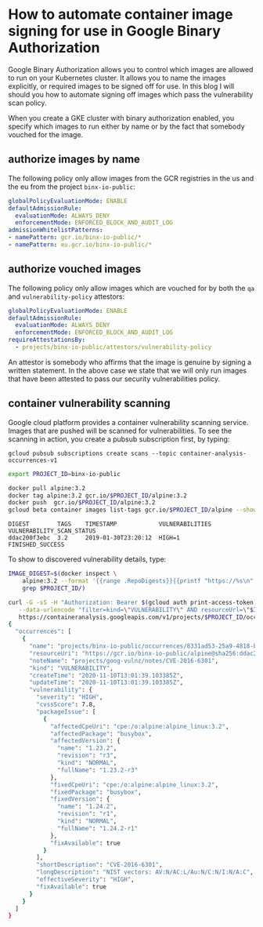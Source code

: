 # How to automate container image signing for use in Google Binary Authorization

Google Binary Authorization allows you to control which images are
  allowed to run on your Kubernetes cluster. It allows you to name the 
  images explicitly, or required images to be signed off for use. In this
  blog I will should you how to automate signing off images which pass the 
  vulnerability scan policy.

<!--more -->
When you create a GKE cluster with binary authorization enabled, you specify
  which images to run either by name or by the fact that somebody vouched
  for the image.

## authorize images by name
The following policy only allow images from the GCR registries in 
  the us and the eu from the project `binx-io-public`:

```yaml
globalPolicyEvaluationMode: ENABLE
defaultAdmissionRule:
  evaluationMode: ALWAYS_DENY
  enforcementMode: ENFORCED_BLOCK_AND_AUDIT_LOG
admissionWhitelistPatterns:
- namePattern: gcr.io/binx-io-public/*
- namePattern: eu.gcr.io/binx-io-public/*
```

## authorize vouched images
The following policy only allow images which are vouched
  for by both the `qa` and `vulnerability-policy` attestors:

```yaml
globalPolicyEvaluationMode: ENABLE
defaultAdmissionRule:
  evaluationMode: ALWAYS_DENY
  enforcementMode: ENFORCED_BLOCK_AND_AUDIT_LOG
requireAttestationsBy:
  - projects/binx-io-public/attestors/vulnerability-policy
```

An attestor is somebody who affirms that the image is genuine by 
  signing a written statement. 
  In the above case we state that we will only run images that
  have been attested to pass our security vulnerabilities policy.

## container vulnerability scanning
Google cloud platform provides a container vulnerability
  scanning service. Images that are pushed will be scanned
  for vulnerabilities. To see the scanning in action, you create
  a pubsub subscription first, by typing:

```
gcloud pubsub subscriptions create scans --topic container-analysis-occurrences-v1
```

```bash
export PROJECT_ID=binx-io-public

docker pull alpine:3.2
docker tag alpine:3.2 gcr.io/$PROJECT_ID/alpine:3.2
docker push  gcr.io/$PROJECT_ID/alpine:3.2
gcloud beta container images list-tags gcr.io/$PROJECT_ID/alpine --show-occurrences
```
```
DIGEST        TAGS    TIMESTAMP            VULNERABILITIES  VULNERABILITY_SCAN_STATUS
ddac200f3ebc  3.2     2019-01-30T23:20:12  HIGH=1           FINISHED_SUCCESS
```

To show to discovered vulnerability details, type:

```bash
IMAGE_DIGEST=$(docker inspect \
	alpine:3.2 --format '{{range .RepoDigests}}{{printf "https://%s\n" .}}{{end}}' | \
	grep $PROJECT_ID/)

curl -G -sS -H "Authorization: Bearer $(gcloud auth print-access-token)"  \
   --data-urlencode "filter=kind=\"VULNERABILITY\" AND resourceUrl=\"$IMAGE_DIGEST\"" \
   https://containeranalysis.googleapis.com/v1/projects/$PROJECT_ID/occurrences
{
  "occurrences": [
    {
      "name": "projects/binx-io-public/occurrences/8331ad53-25a9-4818-b815-2aee50bf7db4",
      "resourceUri": "https://gcr.io/binx-io-public/alpine@sha256:ddac200f3ebc9902fb8cfcd599f41feb2151f1118929da21bcef57dc276975f9",
      "noteName": "projects/goog-vulnz/notes/CVE-2016-6301",
      "kind": "VULNERABILITY",
      "createTime": "2020-11-10T13:01:39.103385Z",
      "updateTime": "2020-11-10T13:01:39.103385Z",
      "vulnerability": {
        "severity": "HIGH",
        "cvssScore": 7.8,
        "packageIssue": [
          {
            "affectedCpeUri": "cpe:/o:alpine:alpine_linux:3.2",
            "affectedPackage": "busybox",
            "affectedVersion": {
              "name": "1.23.2",
              "revision": "r3",
              "kind": "NORMAL",
              "fullName": "1.23.2-r3"
            },
            "fixedCpeUri": "cpe:/o:alpine:alpine_linux:3.2",
            "fixedPackage": "busybox",
            "fixedVersion": {
              "name": "1.24.2",
              "revision": "r1",
              "kind": "NORMAL",
              "fullName": "1.24.2-r1"
            },
            "fixAvailable": true
          }
        ],
        "shortDescription": "CVE-2016-6301",
        "longDescription": "NIST vectors: AV:N/AC:L/Au:N/C:N/I:N/A:C",
        "effectiveSeverity": "HIGH",
        "fixAvailable": true
      }
    }
  ]
}
```
